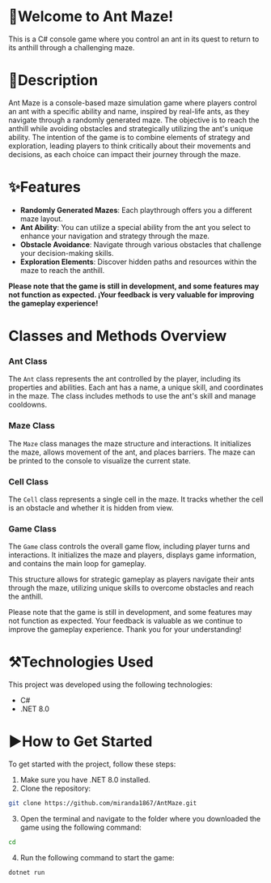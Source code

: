 # 🐜Welcome to Ant Maze! 

This is a C# console game where you control an ant in its quest to return to its anthill through a challenging maze.

# 📃Description  
Ant Maze is a console-based maze simulation game where players control an ant with a specific ability and name, inspired by real-life ants, as they navigate through a randomly generated maze. The objective is to reach the anthill while avoiding obstacles and strategically utilizing the ant's unique ability. The intention of the game is to combine elements of strategy and exploration, leading players to think critically about their movements and decisions, as each choice can impact their journey through the maze.

# ✨Features
- **Randomly Generated Mazes**: Each playthrough offers you a different maze layout.
- **Ant Ability**: You can utilize a special ability from the ant you select to enhance your navigation and strategy through the maze.
- **Obstacle Avoidance**: Navigate through various obstacles that challenge your decision-making skills.
- **Exploration Elements**: Discover hidden paths and resources within the maze to reach the anthill.

**Please note that the game is still in development, and some features may not function as expected. ¡Your feedback is very valuable for improving the gameplay experience!**

# Classes and Methods Overview

### Ant Class
The `Ant` class represents the ant controlled by the player, including its properties and abilities. Each ant has a name, a unique skill, and coordinates in the maze. The class includes methods to use the ant's skill and manage cooldowns.

### Maze Class
The `Maze` class manages the maze structure and interactions. It initializes the maze, allows movement of the ant, and places barriers. The maze can be printed to the console to visualize the current state.

### Cell Class
The `Cell` class represents a single cell in the maze. It tracks whether the cell is an obstacle and whether it is hidden from view.

### Game Class
The `Game` class controls the overall game flow, including player turns and interactions. It initializes the maze and players, displays game information, and contains the main loop for gameplay.

This structure allows for strategic gameplay as players navigate their ants through the maze, utilizing unique skills to overcome obstacles and reach the anthill.

Please note that the game is still in development, and some features may not function as expected. Your feedback is valuable as we continue to improve the gameplay experience. Thank you for your understanding!


# ⚒️Technologies Used
This project was developed using the following technologies:
- C#
- .NET 8.0

# ▶️How to Get Started
To get started with the project, follow these steps:

1. Make sure you have .NET 8.0 installed.
2. Clone the repository:
```bash
git clone https://github.com/miranda1867/AntMaze.git
```
3. Open the terminal and navigate to the folder where you downloaded the game using the following command:
```bash
cd
```
4. Run the following command to start the game:
```bash
dotnet run
```
